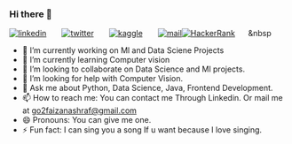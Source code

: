 ### Hi there 👋


[![linkedin](https://github.com/arpit-dwivedi/arpit-dwivedi.github.io/blob/master/assets/img/Webp.net-resizeimage.png)](https://www.linkedin.com/in/faizan-ashraf-5290971aa/)&nbsp;&nbsp;&nbsp;&nbsp;&nbsp;&nbsp;&nbsp;[![twitter](https://github.com/arpit-dwivedi/arpit-dwivedi.github.io/blob/master/assets/img/ttt.png)]()&nbsp;&nbsp;&nbsp;&nbsp;&nbsp;&nbsp;&nbsp;[![kaggle](https://github.com/arpit-dwivedi/arpit-dwivedi/blob/master/kaggle.png)](https://www.kaggle.com/faizanashraf/account)&nbsp;&nbsp;&nbsp;&nbsp;&nbsp;&nbsp;&nbsp;[![mail](https://github.com/arpit-dwivedi/arpit-dwivedi/blob/master/m1.png)](mailto:go2faizanashraf@gmail.com)[![HackerRank](https://www.google.com/url?sa=i&url=https%3A%2F%2Fcommons.wikimedia.org%2Fwiki%2FFile%3AHackerRank_logo.png&psig=AOvVaw1ATo61WTY3AB0kcTsBF6fi&ust=1609833903572000&source=images&cd=vfe&ved=0CAIQjRxqFwoTCNDDpuLoge4CFQAAAAAdAAAAABAD)](https://www.hackerrank.com/go2faizanashraf)&nbsp;&nbsp;&nbsp;&nbsp;&nbsp;&nbsp;&nbsp


- 🔭 I’m currently working on Ml and Data Sciene Projects
- 🌱 I’m currently learning Computer vision
- 👯 I’m looking to collaborate on Data Science and Ml projects.
- 🤔 I’m looking for help with Computer Vision.
- 💬 Ask me about Python,  Data Science, Java, Frontend Development. 
- 📫 How to reach me: You can contact me Through Linkedin. Or mail me at go2faizanashraf@gmail.com
- 😄 Pronouns: You can give me one.
- ⚡ Fun fact: I can sing you a song If u want because I love singing.

